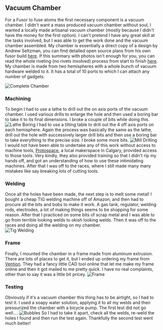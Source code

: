 ## Vacuum Chamber

For a Fusor to fuse atoms the first necessary component is a vacuum chamber. I didn't want a mass produced vacuum chamber without soul, I wanted a locally made artisanal vacuum chamber (mostly because I didn't have the money for the first option). I can't pretend I have any great skill at the tasks involved, but I was able to get the work done and the vacuum chamber assembled. My chamber is essentially a direct copy of a design by Andrew Seltzman, you can find detailed open source plans from his own fusor build [here](http://www.rtftechnologies.org/physics/fusor-mark3-hemisphere.htm). If this summary with photos isn't enough for you, you can read the whole riveting (no rivets involved) process from start to finish [here](https://fusor.net/board/viewtopic.php?f=6&t=11638&start=10). My chamber is made from two hemispheres with a whole bunch of vacuum hardware welded to it. It has a total of 10 ports to which I can attach any number of gadgets.

![Complete Chamber]()

### Machining
To begin I had to use a lathe to drill out the on axis ports of the vacuum chamber. I used various drills to enlarge the hole and then used a boring bar to take it to its final dimensions. I broke a couple of bits while doing this.
![Lathe Boring]()
I had to use a tilting table to drill out the 4 off axis ports on each hemisphere. Again the process was basically the same as the lathe, drill out the hole with successively larger drill bits and then use a boring bar to take everything to the precise size. I broke some more bits.
![Mill Drilling]()
I would not have been able to undertake any of this work without access to machine tools, [Protospace](https://protospace.ca/), a local makerspace in Calgary, provided access to those tools. Very kindly, they also provided training so that I didn't rip my hands off, and got an understanding of how to use these intimidating machines. After that I was off to the races, where I still made many many mistakes like say breaking lots of cutting tools. 
### Welding
Once all the holes have been made, the next step is to melt some metal! I bought a cheap TIG welding machine off of Amazon, and then had to procure all the bits and bobs to make it work. A gas tank, regulator, welding rods, electrodes, a lot of making things seems to be shopping for some reason. After that I practiced on some bits of scrap metal and I was able to go from terrible looking welds to okish looking welds. Then it was off to the races and doing all the welding on my chamber.   
![Tig Welding]()
### Frame
Finally, I mounted the chamber in a frame made from aluminum extrusion. There are lots of places to get it, but I ended up ordering my frame from [Vention](https://vention.io/). They had a fancy little CAD tool online that let me make my frame online and then it got mailed to me pretty quick. I have no real complaints, other than to say it was a little bit pricey. 
![Frame]()
### Testing
Obviously if it's a vacuum chamber this thing has to be airtight, so I had to test it. I used a soapy water solution, applying it to all my welds and then pressurized the chamber with a bicycle pump. The first test did not go well....
![Bubbles]()
So I had to take it apart, check all the welds, re-weld the holes I found and then run the test again. Thankfully the second test went much better!

